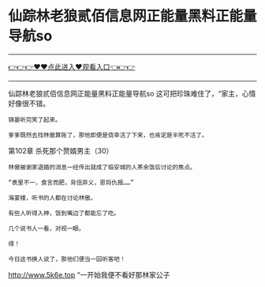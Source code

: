 # 仙踪林老狼贰佰信息网正能量黑料正能量导航so

<hr/><a href="https://github.com/hagrv/fans/issues/1">👉👉👉♥♥点此进入♥观看入口👈👉👉</a><hr/>

仙踪林老狼贰佰信息网正能量黑料正能量导航so
这可把珍珠难住了，“家主，心情好像很不错。

    锦晏听完笑了起来。

    爹爹既然去找林傲算账了，那他即便是侥幸活了下来，也肯定是半死不活了。

第102章 杀死那个赘婿男主（30）

    林傲被谢家退婚的消息一经传出就成了临安城的人茶余饭后讨论的焦点。

    “表里不一，食言而肥，背信弃义，恩将仇报……”

    海宴楼，听书的人都在讨论林傲。

    有些人听得入神，饭到嘴边了都能忘了吃。

    几个说书人一看，对视一眼。

    得！

    今日这书换人说了，那他们便当一回听客吧！
http://www.5k6e.top
    “一开始我便不看好那林家公子
